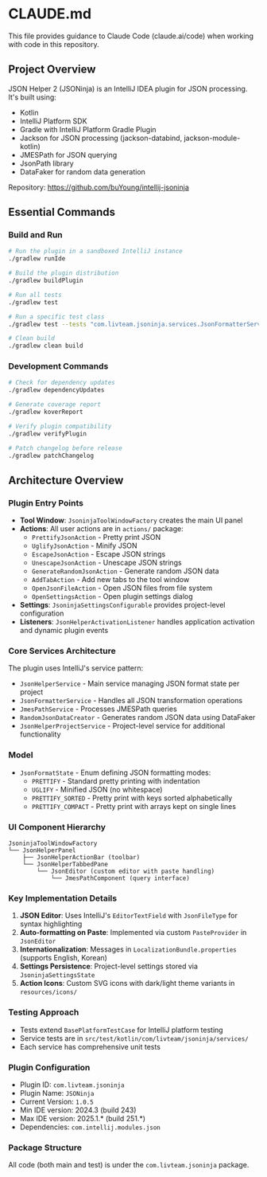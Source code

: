 # CLAUDE.md

This file provides guidance to Claude Code (claude.ai/code) when working with code in this repository.

## Project Overview

JSON Helper 2 (JSONinja) is an IntelliJ IDEA plugin for JSON processing. It's built using:
- Kotlin
- IntelliJ Platform SDK
- Gradle with IntelliJ Platform Gradle Plugin
- Jackson for JSON processing (jackson-databind, jackson-module-kotlin)
- JMESPath for JSON querying
- JsonPath library
- DataFaker for random data generation

Repository: https://github.com/buYoung/intellij-jsoninja

## Essential Commands

### Build and Run
```bash
# Run the plugin in a sandboxed IntelliJ instance
./gradlew runIde

# Build the plugin distribution
./gradlew buildPlugin

# Run all tests
./gradlew test

# Run a specific test class
./gradlew test --tests "com.livteam.jsoninja.services.JsonFormatterServiceTest"

# Clean build
./gradlew clean build
```

### Development Commands
```bash
# Check for dependency updates
./gradlew dependencyUpdates

# Generate coverage report
./gradlew koverReport

# Verify plugin compatibility
./gradlew verifyPlugin

# Patch changelog before release
./gradlew patchChangelog
```

## Architecture Overview

### Plugin Entry Points
- **Tool Window**: `JsoninjaToolWindowFactory` creates the main UI panel
- **Actions**: All user actions are in `actions/` package:
  - `PrettifyJsonAction` - Pretty print JSON
  - `UglifyJsonAction` - Minify JSON
  - `EscapeJsonAction` - Escape JSON strings
  - `UnescapeJsonAction` - Unescape JSON strings
  - `GenerateRandomJsonAction` - Generate random JSON data
  - `AddTabAction` - Add new tabs to the tool window
  - `OpenJsonFileAction` - Open JSON files from file system
  - `OpenSettingsAction` - Open plugin settings dialog
- **Settings**: `JsoninjaSettingsConfigurable` provides project-level configuration
- **Listeners**: `JsonHelperActivationListener` handles application activation and dynamic plugin events

### Core Services Architecture
The plugin uses IntelliJ's service pattern:
- `JsonHelperService` - Main service managing JSON format state per project
- `JsonFormatterService` - Handles all JSON transformation operations
- `JmesPathService` - Processes JMESPath queries
- `RandomJsonDataCreator` - Generates random JSON data using DataFaker
- `JsonHelperProjectService` - Project-level service for additional functionality

### Model
- `JsonFormatState` - Enum defining JSON formatting modes:
  - `PRETTIFY` - Standard pretty printing with indentation
  - `UGLIFY` - Minified JSON (no whitespace)
  - `PRETTIFY_SORTED` - Pretty print with keys sorted alphabetically
  - `PRETTIFY_COMPACT` - Pretty print with arrays kept on single lines

### UI Component Hierarchy
```
JsoninjaToolWindowFactory
└── JsonHelperPanel
    ├── JsonHelperActionBar (toolbar)
    └── JsonHelperTabbedPane
        └── JsonEditor (custom editor with paste handling)
            └── JmesPathComponent (query interface)
```

### Key Implementation Details

1. **JSON Editor**: Uses IntelliJ's `EditorTextField` with `JsonFileType` for syntax highlighting
2. **Auto-formatting on Paste**: Implemented via custom `PasteProvider` in `JsonEditor`
3. **Internationalization**: Messages in `LocalizationBundle.properties` (supports English, Korean)
4. **Settings Persistence**: Project-level settings stored via `JsoninjaSettingsState`
5. **Action Icons**: Custom SVG icons with dark/light theme variants in `resources/icons/`

### Testing Approach
- Tests extend `BasePlatformTestCase` for IntelliJ platform testing
- Service tests are in `src/test/kotlin/com/livteam/jsoninja/services/`
- Each service has comprehensive unit tests

### Plugin Configuration
- Plugin ID: `com.livteam.jsoninja`
- Plugin Name: `JSONinja`
- Current Version: `1.0.5`
- Min IDE version: 2024.3 (build 243)
- Max IDE version: 2025.1.* (build 251.*)
- Dependencies: `com.intellij.modules.json`

### Package Structure
All code (both main and test) is under the `com.livteam.jsoninja` package.